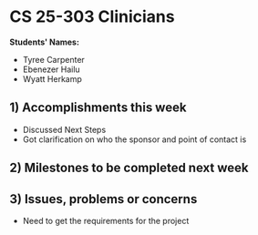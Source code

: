 # CS 25-303 Clinicians

**Students' Names:**
- Tyree Carpenter
- Ebenezer Hailu
- Wyatt Herkamp


## 1) Accomplishments this week ##
   - Discussed Next Steps
   - Got clarification on who the sponsor and point of contact is

## 2) Milestones to be completed next week ##

## 3) Issues, problems or concerns ##
   - Need to get the requirements for the project



